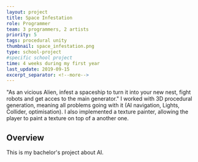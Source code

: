```yaml
---
layout: project
title: Space Infestation
role: Programmer
team: 3 programmers, 2 artists
priority: 5
tags: procedural unity
thumbnail: space_infestation.png
type: school-project
#specific school project
time: 4 weeks during my first year
last_update: 2019-09-15
excerpt_separator: <!--more-->
---
```

"As an vicious Alien, infest a spaceship to turn it into your new nest, fight robots and get acces to the main generator." I worked with 3D 
procedural generation, meaning all problems going with it (AI navigation, Lights, Collider, optimisation). I also implemented a texture painter, 
allowing the player to paint a texture on top of a another one.
<!--more-->

## Overview
This is my bachelor's project about AI.
